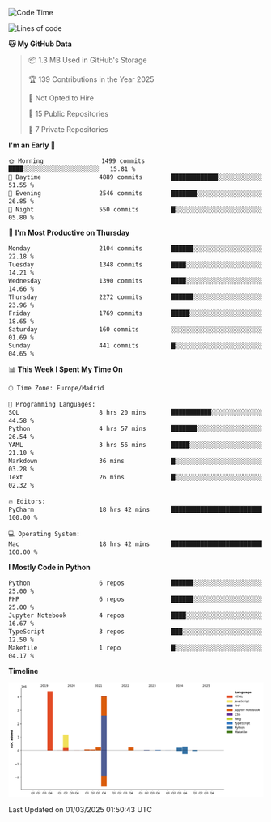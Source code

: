 <!--START_SECTION:waka-->
![Code Time](http://img.shields.io/badge/Code%20Time-682%20hrs%2017%20mins-blue)

![Lines of code](https://img.shields.io/badge/From%20Hello%20World%20I%27ve%20Written-10.9%20million%20lines%20of%20code-blue)

**🐱 My GitHub Data** 

> 📦 1.3 MB Used in GitHub's Storage 
 > 
> 🏆 139 Contributions in the Year 2025
 > 
> 🚫 Not Opted to Hire
 > 
> 📜 15 Public Repositories 
 > 
> 🔑 7 Private Repositories 
 > 
**I'm an Early 🐤** 

```text
🌞 Morning                1499 commits        ████░░░░░░░░░░░░░░░░░░░░░   15.81 % 
🌆 Daytime                4889 commits        █████████████░░░░░░░░░░░░   51.55 % 
🌃 Evening                2546 commits        ███████░░░░░░░░░░░░░░░░░░   26.85 % 
🌙 Night                  550 commits         █░░░░░░░░░░░░░░░░░░░░░░░░   05.80 % 
```
📅 **I'm Most Productive on Thursday** 

```text
Monday                   2104 commits        ██████░░░░░░░░░░░░░░░░░░░   22.18 % 
Tuesday                  1348 commits        ████░░░░░░░░░░░░░░░░░░░░░   14.21 % 
Wednesday                1390 commits        ████░░░░░░░░░░░░░░░░░░░░░   14.66 % 
Thursday                 2272 commits        ██████░░░░░░░░░░░░░░░░░░░   23.96 % 
Friday                   1769 commits        █████░░░░░░░░░░░░░░░░░░░░   18.65 % 
Saturday                 160 commits         ░░░░░░░░░░░░░░░░░░░░░░░░░   01.69 % 
Sunday                   441 commits         █░░░░░░░░░░░░░░░░░░░░░░░░   04.65 % 
```


📊 **This Week I Spent My Time On** 

```text
🕑︎ Time Zone: Europe/Madrid

💬 Programming Languages: 
SQL                      8 hrs 20 mins       ███████████░░░░░░░░░░░░░░   44.58 % 
Python                   4 hrs 57 mins       ███████░░░░░░░░░░░░░░░░░░   26.54 % 
YAML                     3 hrs 56 mins       █████░░░░░░░░░░░░░░░░░░░░   21.10 % 
Markdown                 36 mins             █░░░░░░░░░░░░░░░░░░░░░░░░   03.28 % 
Text                     26 mins             █░░░░░░░░░░░░░░░░░░░░░░░░   02.32 % 

🔥 Editors: 
PyCharm                  18 hrs 42 mins      █████████████████████████   100.00 % 

💻 Operating System: 
Mac                      18 hrs 42 mins      █████████████████████████   100.00 % 
```

**I Mostly Code in Python** 

```text
Python                   6 repos             ██████░░░░░░░░░░░░░░░░░░░   25.00 % 
PHP                      6 repos             ██████░░░░░░░░░░░░░░░░░░░   25.00 % 
Jupyter Notebook         4 repos             ████░░░░░░░░░░░░░░░░░░░░░   16.67 % 
TypeScript               3 repos             ███░░░░░░░░░░░░░░░░░░░░░░   12.50 % 
Makefile                 1 repo              █░░░░░░░░░░░░░░░░░░░░░░░░   04.17 % 
```



**Timeline**

![Lines of Code chart](https://raw.githubusercontent.com/danisoronellas/danisoronellas/main/assets/bar_graph.png)


 Last Updated on 01/03/2025 01:50:43 UTC
<!--END_SECTION:waka-->
